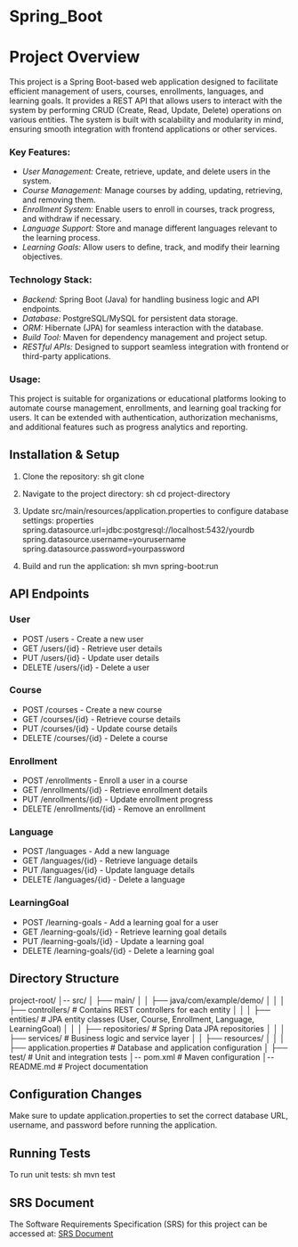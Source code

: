 ﻿# Spring_Boot

 
# Project Overview

This project is a Spring Boot-based web application designed to facilitate efficient management of users, courses, enrollments, languages, and learning goals. It provides a REST API that allows users to interact with the system by performing CRUD (Create, Read, Update, Delete) operations on various entities. The system is built with scalability and modularity in mind, ensuring smooth integration with frontend applications or other services.

### Key Features:
- *User Management:* Create, retrieve, update, and delete users in the system.
- *Course Management:* Manage courses by adding, updating, retrieving, and removing them.
- *Enrollment System:* Enable users to enroll in courses, track progress, and withdraw if necessary.
- *Language Support:* Store and manage different languages relevant to the learning process.
- *Learning Goals:* Allow users to define, track, and modify their learning objectives.

### Technology Stack:
- *Backend:* Spring Boot (Java) for handling business logic and API endpoints.
- *Database:* PostgreSQL/MySQL for persistent data storage.
- *ORM:* Hibernate (JPA) for seamless interaction with the database.
- *Build Tool:* Maven for dependency management and project setup.
- *RESTful APIs:* Designed to support seamless integration with frontend or third-party applications.

### Usage:
This project is suitable for organizations or educational platforms looking to automate course management, enrollments, and learning goal tracking for users. It can be extended with authentication, authorization mechanisms, and additional features such as progress analytics and reporting.

## Installation & Setup
1. Clone the repository:
   sh
   git clone <repository-url>
   
2. Navigate to the project directory:
   sh
   cd project-directory
   
3. Update src/main/resources/application.properties to configure database settings:
   properties
   spring.datasource.url=jdbc:postgresql://localhost:5432/yourdb
   spring.datasource.username=yourusername
   spring.datasource.password=yourpassword
   
4. Build and run the application:
   sh
   mvn spring-boot:run
   

## API Endpoints

### User
- POST /users - Create a new user
- GET /users/{id} - Retrieve user details
- PUT /users/{id} - Update user details
- DELETE /users/{id} - Delete a user

### Course
- POST /courses - Create a new course
- GET /courses/{id} - Retrieve course details
- PUT /courses/{id} - Update course details
- DELETE /courses/{id} - Delete a course

### Enrollment
- POST /enrollments - Enroll a user in a course
- GET /enrollments/{id} - Retrieve enrollment details
- PUT /enrollments/{id} - Update enrollment progress
- DELETE /enrollments/{id} - Remove an enrollment

### Language
- POST /languages - Add a new language
- GET /languages/{id} - Retrieve language details
- PUT /languages/{id} - Update language details
- DELETE /languages/{id} - Delete a language

### LearningGoal
- POST /learning-goals - Add a learning goal for a user
- GET /learning-goals/{id} - Retrieve learning goal details
- PUT /learning-goals/{id} - Update a learning goal
- DELETE /learning-goals/{id} - Delete a learning goal

## Directory Structure

project-root/
│-- src/
│   ├── main/
│   │   ├── java/com/example/demo/
│   │   │   ├── controllers/  # Contains REST controllers for each entity
│   │   │   ├── entities/  # JPA entity classes (User, Course, Enrollment, Language, LearningGoal)
│   │   │   ├── repositories/  # Spring Data JPA repositories
│   │   │   ├── services/  # Business logic and service layer
│   │   ├── resources/
│   │   │   ├── application.properties  # Database and application configuration
│   ├── test/  # Unit and integration tests
│-- pom.xml  # Maven configuration
│-- README.md  # Project documentation


## Configuration Changes
Make sure to update application.properties to set the correct database URL, username, and password before running the application.

## Running Tests
To run unit tests:
sh
mvn test


## SRS Document
The Software Requirements Specification (SRS) for this project can be accessed at:
[SRS Document](https://drive.google.com/file/d/1cxoI-DthdLWqsOeQlEFWt8YV-Iy4e6bB/view?usp=drive_link)

